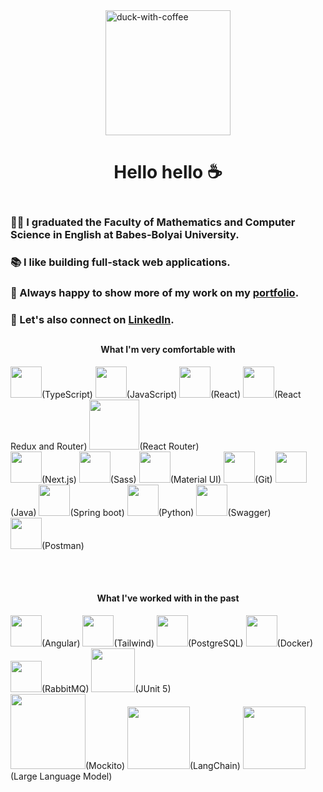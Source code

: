 <div style="display: flex; flex-direction: column; justify-content: center; align-items: center;">  
    <img src="https://github.com/VadeanFlaviuAlexandru/VadeanFlaviuAlexandru/assets/103831098/21bd7020-48bc-4ecf-bba7-de0d7e089c9e" alt="duck-with-coffee" width="200" style="align-self: center;">
    <h1 align="center">Hello hello ☕</h1>
</div>

<h3>👨‍🎓 I graduated the Faculty of Mathematics and Computer Science in English at Babes-Bolyai University.<br></h3>
<h3>📚 I like building full-stack web applications.<br></h3>
<h3>💼 Always happy to show more of my work on my <a href="https://vadean-alex-portfolio.netlify.app" target="_blank">portfolio</a>.</h3>
<h3>🥂 Let's also connect on <a href="https://www.linkedin.com/in/alexvad/" target="_blank">LinkedIn</a>.</h3>

##

<h4 align="center">What I'm very comfortable with</h4>

<img src="https://cdn.jsdelivr.net/gh/devicons/devicon/icons/typescript/typescript-original.svg" width="50" />(TypeScript)
<img src="https://cdn.jsdelivr.net/gh/devicons/devicon/icons/javascript/javascript-original.svg" width="50" />(JavaScript)  <img src="https://cdn.jsdelivr.net/gh/devicons/devicon/icons/react/react-original.svg" width="50" />(React)  <img src="https://cdn.jsdelivr.net/gh/devicons/devicon/icons/redux/redux-original.svg" width="50"/>(React Redux and Router) <img src="https://res.cloudinary.com/practicaldev/image/fetch/s--_bS1dmNu--/c_imagga_scale,f_auto,fl_progressive,h_900,q_auto,w_1600/https://dev-to-uploads.s3.amazonaws.com/uploads/articles/bohilxedfl6ijlltfyeq.png" width="80"/>(React Router) <br> <img src="https://cdn.jsdelivr.net/gh/devicons/devicon/icons/nextjs/nextjs-line.svg" width="50"/>(Next.js)  <img src="https://cdn.jsdelivr.net/gh/devicons/devicon/icons/sass/sass-original.svg" width="50"/>(Sass)  <img src="https://cdn.jsdelivr.net/gh/devicons/devicon/icons/materialui/materialui-original.svg" width="50"/>(Material UI)  <img src="https://cdn.jsdelivr.net/gh/devicons/devicon/icons/git/git-original.svg" width="50"/>(Git)  <img src="https://cdn.jsdelivr.net/gh/devicons/devicon/icons/java/java-original.svg" width="50"/>(Java)  <img src="https://cdn.jsdelivr.net/gh/devicons/devicon/icons/spring/spring-original.svg" width="50"/>(Spring boot) <img src="https://cdn.jsdelivr.net/gh/devicons/devicon/icons/python/python-original.svg" width="50"/>(Python)
<img src="https://static-00.iconduck.com/assets.00/swagger-icon-512x512-halz44im.png" width="50"/>(Swagger) <br>
<img src="https://seeklogo.com/images/P/postman-logo-F43375A2EB-seeklogo.com.png" width="50"/>(Postman)

<br>
<br>
<h4 align="center">What I've worked with in the past</h4>

 <img src="https://cdn.jsdelivr.net/gh/devicons/devicon/icons/angularjs/angularjs-plain.svg" width="50"/>(Angular)  <img src="https://cdn.jsdelivr.net/gh/devicons/devicon/icons/tailwindcss/tailwindcss-plain.svg" width="50"/>(Tailwind)  <img src="https://cdn.jsdelivr.net/gh/devicons/devicon/icons/postgresql/postgresql-plain.svg" width="50"/>(PostgreSQL)  <img src="https://cdn.jsdelivr.net/gh/devicons/devicon/icons/docker/docker-plain.svg" width="50"/>(Docker) <img src="https://cdn.freebiesupply.com/logos/large/2x/rabbitmq-logo-png-transparent.png" width="50"/>(RabbitMQ)
 <img src="https://miro.medium.com/v2/resize:fit:881/1*J8sjpKQJswCKiPUYVefbgQ.jpeg" width="70"/>(JUnit 5)
 <br>
 <img src="https://miro.medium.com/v2/resize:fit:800/0*SB_TBftIx7tBj6_0.png" width="120"/>(Mockito)
<img src="https://media.licdn.com/dms/image/D4E12AQHQP9J275Q_uA/article-cover_image-shrink_600_2000/0/1700940849777?e=2147483647&v=beta&t=m0HEQrukIOqU4fe1K9M19PaHq3UbvEubLzeIH1shcSc" width="100"/>(LangChain)
 <img src="https://s9i7q5a6.rocketcdn.me/wp-content/uploads/llms_800x800.png" width="100"/>(Large Language Model)
